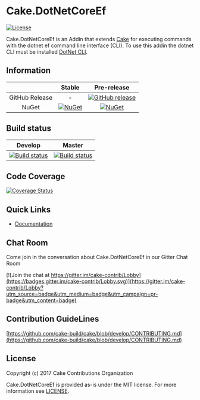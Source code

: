 # Cake.DotNetCoreEf

[![License](http://img.shields.io/:license-mit-blue.svg)](http://cake-contrib.mit-license.org)

Cake.DotNetCoreEf is an Addin that extends [Cake](http://cakebuild.net/) for executing commands with the dotnet ef command line interface (CLI). To use this addin the dotnet CLI must be installed [DotNet CLI](https://www.microsoft.com/net/core#windowscmd).

## Information

| |Stable|Pre-release|
|:--:|:--:|:--:|
|GitHub Release|-|[![GitHub release](https://img.shields.io/github/release/cake-contrib/Cake.DotNetCoreEf.svg)](https://github.com/cake-contrib/Cake.DotNetCoreEf/releases/latest)|
|NuGet|[![NuGet](https://img.shields.io/nuget/v/Cake.DotNetCoreEf.svg)](https://www.nuget.org/packages/Cake.DotNetCoreEf)|[![NuGet](https://img.shields.io/nuget/vpre/Cake.DotNetCoreEf.svg)](https://www.nuget.org/packages/Cake.DotNetCoreEf)|

## Build status

|Develop|Master|
|:--:|:--:|
|[![Build status](https://ci.appveyor.com/api/projects/status/fyk64dwsp69pis7i/branch/develop?svg=true)](https://ci.appveyor.com/project/cakecontrib/cake-dotnetcoreef/branch/develop)|[![Build status](https://ci.appveyor.com/api/projects/status/fyk64dwsp69pis7i/branch/master?svg=true)](https://ci.appveyor.com/project/cakecontrib/cake-dotnetcoreef/branch/master)|

## Code Coverage

[![Coverage Status](https://coveralls.io/repos/github/cake-contrib/Cake.DotNetCoreEf/badge.svg?branch=develop)](https://coveralls.io/github/cake-contrib/Cake.DotNetCoreEf?branch=develop)

## Quick Links

- [Documentation](https://cake-contrib.github.io/Cake.DotNetCoreEf/)

## Chat Room

Come join in the conversation about Cake.DotNetCoreEf in our Gitter Chat Room

[![Join the chat at https://gitter.im/cake-contrib/Lobby](https://badges.gitter.im/cake-contrib/Lobby.svg)](https://gitter.im/cake-contrib/Lobby?utm_source=badge&utm_medium=badge&utm_campaign=pr-badge&utm_content=badge)

## Contribution GuideLines

[https://github.com/cake-build/cake/blob/develop/CONTRIBUTING.md](https://github.com/cake-build/cake/blob/develop/CONTRIBUTING.md)

## License

Copyright (c) 2017 Cake Contributions Organization

Cake.DotNetCoreEf is provided as-is under the MIT license. For more information see [LICENSE](https://github.com/cake-contrib/Cake.DotNetCoreEf/blob/develop/LICENSE).
